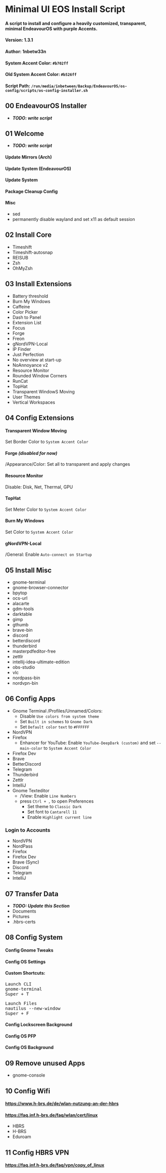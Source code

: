 # Minimal UI EOS Install Script
#### A script to install and configure a heavily customized, transparent, minimal EndeavourOS with purple Accents.
#### Version: 1.3.1
#### Author: 1nbetw33n
#### System Accent Color: `#b702ff`
#### Old System Accent Color: `#b526ff`
#### Script Path: `/run/media/inbetween/Backup/EndeavourOS/os-config/scripts/os-config-installer.sh`

## 00 EndeavourOS Installer
* _**TODO: write script**_

## 01 Welcome
* _**TODO: write script**_
#### Update Mirrors (Arch)
#### Update System (EndeavourOS)
#### Update System
#### Package Cleanup Config
#### Misc
* sed
* permanently disable wayland and set x11 as default session

## 02 Install Core
* Timeshift
* Timeshift-autosnap
* REISUB
* Zsh
* OhMyZsh

## 03 Install Extensions
* Battery threshold
* Burn My Windows
* Caffeine
* Color Picker
* Dash to Panel
* Extension List
* Focus
* Forge
* Freon
* gNordVPN-Local
* IP Finder
* Just Perfection
* No overview at start-up
* NoAnnoyance v2
* Resource Monitor
* Rounded Window Corners
* RunCat
* TopHat
* Transparent WindowS Moving
* User Themes
* Vertical Workspaces

## 04 Config Extensions
#### Transparent Window Moving
   Set Border Color to `System Accent Color`
#### Forge _(disabled for now)_
   /Appearance/Color: Set all to transparent and apply changes
#### Resource Monitor
   Disable: Disk, Net, Thermal, GPU
#### TopHat
   Set Meter Color to `System Accent Color`
#### Burn My Windows
   Set Color to `System Accent Color`
#### gNordVPN-Local
   /General: Enable `Auto-connect on Startup`

## 05 Install Misc
* gnome-terminal
* gnome-browser-connector
* bpytop
* ocs-url
* alacarte
* gdm-tools
* darktable
* gimp
* gthumb
* brave-bin
* discord
* betterdiscord
* thunderbird
* masterpdfeditor-free
* zettlr
* intellij-idea-ultimate-edition
* obs-studio
* vlc
* nordpass-bin
* nordvpn-bin

## 06 Config Apps
* Gnome Terminal
  /Profiles/Unnamed/Colors:
    * Disable `Use colors from system theme`
    * Set `Built in schemes` to `Gnome Dark`
    * Set `Default color` `text` to `#FFFFFF`
* NordVPN
* Firefox
    * Enhancer for YouTube: Enable `YouTube-DeepDark (custom)` and set `--main-color` to `System Accent Color`
* Firefox Dev
* Brave
* BetterDiscord
* Telegram
* Thunderbird
* Zettlr
* IntelliJ
* Gnome Texteditor
  * /View: Enable `Line Numbers`
  * press `Ctrl + ,` to open Preferences
    * Set theme to `Classic Dark`
    * Set font to `Cantarell 11`
    * Enable `Highlight current line`
    
### Login to Accounts
* NordVPN
* NordPass
* Firefox
* Firefox Dev
* Brave (Sync)
* Discord
* Telegram
* IntelliJ

## 07 Transfer Data
* _**TODO: Update this Section**_
*  Documents
*  Pictures
*  .hbrs-certs

## 08 Config System
#### Config Gnome Tweaks
#### Config OS Settings
#### Custom Shortcuts:
<pre>
Launch CLI
gnome-terminal
Super + T
</pre>
<pre>
Launch Files
nautilus --new-window
Super + F
</pre>

#### Config Lockscreen Background
#### Config OS PFP
#### Config OS Background

## 09 Remove unused Apps
* gnome-console

## 10 Config Wifi
#### https://www.h-brs.de/de/wlan-nutzung-an-der-hbrs
#### https://faq.inf.h-brs.de/faq/wlan/cert/linux
* HBRS
* H-BRS
* Eduroam

## 11 Config HBRS VPN
#### https://faq.inf.h-brs.de/faq/vpn/copy_of_linux


